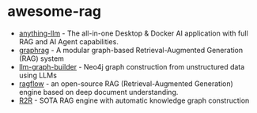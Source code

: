 # awesome-rag

- [anything-llm](https://github.com/Mintplex-Labs/anything-llm) - The all-in-one Desktop & Docker AI application with full RAG and AI Agent capabilities.
- [graphrag](https://github.com/microsoft/graphrag) - A modular graph-based Retrieval-Augmented Generation (RAG) system
- [llm-graph-builder](https://github.com/neo4j-labs/llm-graph-builder) - Neo4j graph construction from unstructured data using LLMs
- [ragflow](https://github.com/infiniflow/ragflow) - an open-source RAG (Retrieval-Augmented Generation) engine based on deep document understanding.
- [R2R](https://github.com/SciPhi-AI/R2R) - SOTA RAG engine with automatic knowledge graph construction 
